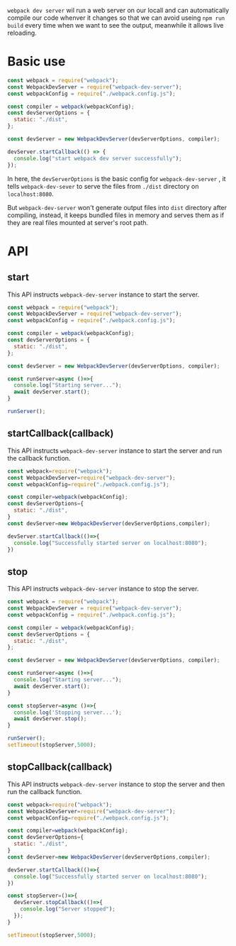`webpack dev server` wil run a web server on our locall and can automatically compile our code whenver it changes so that we can avoid useing `npm run build` every time when we want to see the output, meanwhile it allows live reloading.

# Basic use

```js
const webpack = require("webpack");
const WebpackDevServer = require("webpack-dev-server");
const webpackConfig = require("./webpack.config.js");

const compiler = webpack(webpackConfig);
const devServerOptions = {
  static: "./dist",
};

const devServer = new WebpackDevServer(devServerOptions, compiler);

devServer.startCallback(() => {
  console.log("start webpack dev server successfully");
});
```

In here, the `devServerOptions` is the basic config for `webpack-dev-server` , it tells `webpack-dev-sever` to serve the files from `./dist` directory on `localhost:8080`.

But `webpack-dev-server` won't generate output files into `dist` directory after compiling, instead, it keeps bundled files in memory and serves them as if they are real files mounted at server's root path.

# API

## start

This API instructs `webpack-dev-server` instance to start the server.

```js
const webpack = require("webpack");
const WebpackDevServer = require("webpack-dev-server");
const webpackConfig = require("./webpack.config.js");

const compiler = webpack(webpackConfig);
const devServerOptions = {
  static: "./dist",
};

const devServer = new WebpackDevServer(devServerOptions, compiler);

const runServer=async ()=>{
  console.log("Starting server...");
  await devServer.start();
}

runServer();
```

## startCallback(callback)

This API instructs `webpack-dev-server` instance to start the server and run the callback function.

```js
const webpack=require("webpack");
const WebpackDevServer=require("webpack-dev-server");
const webpackConfig=require("./webpack.config.js");

const compiler=webpack(webpackConfig);
const devServerOptions={
  static: "./dist",
}
const devServer=new WebpackDevServer(devServerOptions,compiler);

devServer.startCallback(()=>{
  console.log("Successfully started server on localhost:8080");
})
```

## stop

This API instructs `webpack-dev-server` instance to stop the server.

```js
const webpack = require("webpack");
const WebpackDevServer = require("webpack-dev-server");
const webpackConfig = require("./webpack.config.js");

const compiler = webpack(webpackConfig);
const devServerOptions = {
  static: "./dist",
};

const devServer = new WebpackDevServer(devServerOptions, compiler);

const runServer=async ()=>{
  console.log("Starting server...");
  await devServer.start();
}

const stopServer=async ()=>{
  console.log('Stopping server...');
  await devServer.stop();
}

runServer();
setTimeout(stopServer,5000);
```

## stopCallback(callback)

This API instructs `webpack-dev-server` instance to stop the server and then run the callback function.

```js
const webpack=require("webpack");
const WebpackDevServer=require("webpack-dev-server");
const webpackConfig=require("./webpack.config.js");

const compiler=webpack(webpackConfig);
const devServerOptions={
  static: "./dist",
}
const devServer=new WebpackDevServer(devServerOptions,compiler);

devServer.startCallback(()=>{
  console.log("Successfully started server on localhost:8080");
})

const stopServer=()=>{
  devServer.stopCallback(()=>{
    console.log("Server stopped");
  });
}

setTimeout(stopServer,5000);
```

